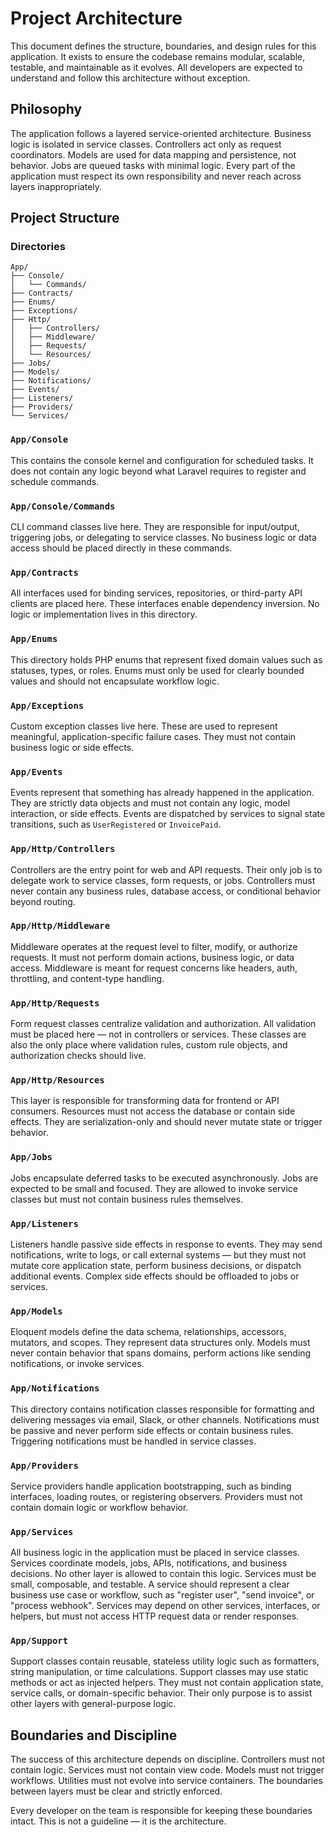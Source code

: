 # Project Architecture

This document defines the structure, boundaries, and design rules for this application. It exists to ensure the codebase remains modular, scalable, testable, and maintainable as it evolves. All developers are expected to understand and follow this architecture without exception.

## Philosophy

The application follows a layered service-oriented architecture. Business logic is isolated in service classes. Controllers act only as request coordinators. Models are used for data mapping and persistence, not behavior. Jobs are queued tasks with minimal logic. Every part of the application must respect its own responsibility and never reach across layers inappropriately.

## Project Structure

### Directories

    App/
    ├── Console/
    │   └── Commands/
    ├── Contracts/ 
    ├── Enums/
    ├── Exceptions/
    ├── Http/
    │   ├── Controllers/
    │   ├── Middleware/
    │   ├── Requests/
    │   └── Resources/
    ├── Jobs/
    ├── Models/
    ├── Notifications/
    ├── Events/
    ├── Listeners/
    ├── Providers/
    └── Services/

### `App/Console`

This contains the console kernel and configuration for scheduled tasks. It does not contain any logic beyond what Laravel requires to register and schedule commands.

### `App/Console/Commands`

CLI command classes live here. They are responsible for input/output, triggering jobs, or delegating to service classes. No business logic or data access should be placed directly in these commands.

### `App/Contracts`

All interfaces used for binding services, repositories, or third-party API clients are placed here. These interfaces enable dependency inversion. No logic or implementation lives in this directory.

### `App/Enums`

This directory holds PHP enums that represent fixed domain values such as statuses, types, or roles. Enums must only be used for clearly bounded values and should not encapsulate workflow logic.

### `App/Exceptions`

Custom exception classes live here. These are used to represent meaningful, application-specific failure cases. They must not contain business logic or side effects.

### `App/Events`

Events represent that something has already happened in the application. They are strictly data objects and must not contain any logic, model interaction, or side effects. Events are dispatched by services to signal state transitions, such as `UserRegistered` or `InvoicePaid`.

### `App/Http/Controllers`

Controllers are the entry point for web and API requests. Their only job is to delegate work to service classes, form requests, or jobs. Controllers must never contain any business rules, database access, or conditional behavior beyond routing.

### `App/Http/Middleware`

Middleware operates at the request level to filter, modify, or authorize requests. It must not perform domain actions, business logic, or data access. Middleware is meant for request concerns like headers, auth, throttling, and content-type handling.

### `App/Http/Requests`

Form request classes centralize validation and authorization. All validation must be placed here — not in controllers or services. These classes are also the only place where validation rules, custom rule objects, and authorization checks should live.

### `App/Http/Resources`

This layer is responsible for transforming data for frontend or API consumers. Resources must not access the database or contain side effects. They are serialization-only and should never mutate state or trigger behavior.

### `App/Jobs`

Jobs encapsulate deferred tasks to be executed asynchronously. Jobs are expected to be small and focused. They are allowed to invoke service classes but must not contain business rules themselves.

### `App/Listeners`

Listeners handle passive side effects in response to events. They may send notifications, write to logs, or call external systems — but they must not mutate core application state, perform business decisions, or dispatch additional events. Complex side effects should be offloaded to jobs or services.

### `App/Models`

Eloquent models define the data schema, relationships, accessors, mutators, and scopes. They represent data structures only. Models must never contain behavior that spans domains, perform actions like sending notifications, or invoke services.

### `App/Notifications`

This directory contains notification classes responsible for formatting and delivering messages via email, Slack, or other channels. Notifications must be passive and never perform side effects or contain business rules. Triggering notifications must be handled in service classes.

### `App/Providers`

Service providers handle application bootstrapping, such as binding interfaces, loading routes, or registering observers. Providers must not contain domain logic or workflow behavior.

### `App/Services`

All business logic in the application must be placed in service classes. Services coordinate models, jobs, APIs, notifications, and business decisions. No other layer is allowed to contain this logic. Services must be small, composable, and testable. A service should represent a clear business use case or workflow, such as "register user", "send invoice", or "process webhook". Services may depend on other services, interfaces, or helpers, but must not access HTTP request data or render responses.

### `App/Support`

Support classes contain reusable, stateless utility logic such as formatters, string manipulation, or time calculations. Support classes may use static methods or act as injected helpers. They must not contain application state, service calls, or domain-specific behavior. Their only purpose is to assist other layers with general-purpose logic.

## Boundaries and Discipline

The success of this architecture depends on discipline. Controllers must not contain logic. Services must not contain view code. Models must not trigger workflows. Utilities must not evolve into service containers. The boundaries between layers must be clear and strictly enforced.

Every developer on the team is responsible for keeping these boundaries intact. This is not a guideline — it is the architecture.
